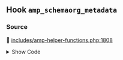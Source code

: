 ## Hook `amp_schemaorg_metadata`

### Source

:link: [includes/amp-helper-functions.php:1808](../../includes/amp-helper-functions.php#L1808)

<details>
<summary>Show Code</summary>

```php
$metadata = apply_filters( 'amp_schemaorg_metadata', $metadata );
```

</details>
